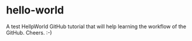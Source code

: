 # hello-world
A test HellpWorld GitHub tutorial that will help learning the workflow of the GitHub. Cheers. :-)

